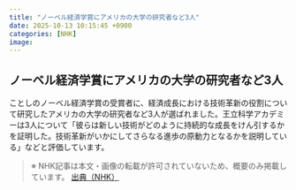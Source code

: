```yaml
---
title: "ノーベル経済学賞にアメリカの大学の研究者など3人"
date: 2025-10-13 10:15:45 +0900
categories: [NHK]
image: 
---
```

## ノーベル経済学賞にアメリカの大学の研究者など3人

ことしのノーベル経済学賞の受賞者に、経済成長における技術革新の役割について研究したアメリカの大学の研究者など3人が選ばれました。王立科学アカデミーは3人について「彼らは新しい技術がどのように持続的な成長をけん引するかを証明した。技術革新がいかにしてさらなる進歩の原動力となるかを説明している」などと評価しています。

> ※ NHK記事は本文・画像の転載が許可されていないため、概要のみ掲載しています。
[出典（NHK）](http://www3.nhk.or.jp/news/html/20251013/k10014948181000.html)
